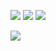 ![](https://64.media.tumblr.com/1091116bc44131712ffa7c565c5d3525/9ae5a34a86b442c9-03/s250x400/9cfc848d27330900e30d93fd59610462e7f94c35.gifv) ![](https://64.media.tumblr.com/d851287a53523b99c5c19b411dac66ce/9ae5a34a86b442c9-a8/s250x400/ccbe5816bafe392f5727d8930e3bde80d21f204a.gifv) ![](https://64.media.tumblr.com/461ad25ecfc7577670a65f65f0fa4a7f/9ae5a34a86b442c9-85/s250x400/eb585c9d481a789ff1e9a08c504521ab43534b87.gifv) 

![](https://64.media.tumblr.com/38994e0dbd549d89bc36cad182965348/4b177778350523c7-69/s250x400/f477f70751140ae04c04008527e9451159fc28e8.gifv) 
